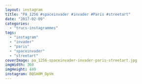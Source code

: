 ```yaml
---
layout: instagram
title: "PA_1256 #spaceinvader #invader #Paris #streetart"
date: "2017-02-09"
categories: 
  - "trucs-instagrammes"
tags: 
  - "instagram"
  - "invader"
  - "paris"
  - "spaceinvader"
  - "streetart"
coverImage: pa_1256-spaceinvader-invader-paris-streetart.jpg
imgWidth: 360
imgHeight: 449
instagram: BQSH0M_DpVm
---
```

